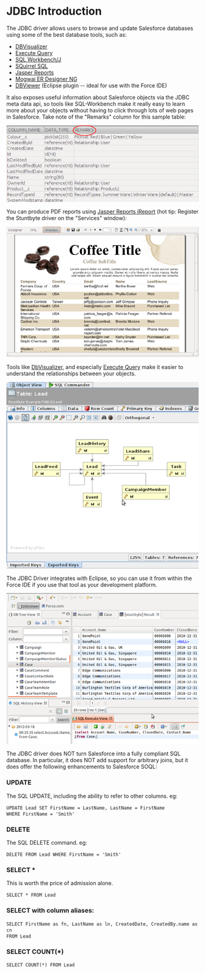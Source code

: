 # JDBC Introduction

The JDBC driver allows users to browse and update Salesforce databases using some of the best database tools, such as:

*   [DBVisualizer](http://www.dbvis.com/)
*   [Execute Query](http://executequery.org/)
*   [SQL Workbench/J](http://www.sql-workbench.net/)
*   [SQuirrel SQL](http://www.squirrelsql.org/)
*   [Jasper Reports](http://jasperforge.org/projects/jasperreports)
*   [Mogwai ER Designer NG](http://mogwai.sourceforge.net/erdesignerng.html)
*   [DBViewer](http://www.ne.jp/asahi/zigen/home/plugin/dbviewer/about_en.html) (Eclipse plugin -- ideal for use with the Force IDE)

It also exposes useful information about Salesforce objects via the JDBC meta data api, so tools like SQL-Workbench make it really easy to learn more about your objects without having to click through lots of web pages in Salesforce. Take note of the "Remarks" column for this sample table:

![](remarks-example.png)

You can produce PDF reports using [Jasper Reports iReport](http://jasperforge.org/projects/ireport) (hot tip: Register the Stuntbyte driver on the "Services" window):

![](jasper-example.png)

Tools like [DbVisualizer](http://www.dbvis.com/), and especially [Execute Query](http://executequery.org) make it easier to understand the relationships between your objects.

![](dbvis2.png)

The JDBC Driver integrates with Eclipse, so you can use it from within the Force IDE if you use that tool as your development platform.

![](dbviewer-crop.png)

The JDBC driver does NOT turn Salesforce into a fully compliant SQL database. In particular, it does NOT add support for arbitrary joins, but it does offer the following enhancements to Salesforce SOQL:

### UPDATE

The SQL UPDATE, including the ability to refer to other columns. eg:

```
UPDATE Lead SET FirstName = LastName, LastName = FirstName
WHERE FirstName = 'Smith'
```

### DELETE

The SQL DELETE command. eg:

```
DELETE FROM Lead WHERE FirstName = 'Smith'
```

### SELECT *

This is worth the price of admission alone.

```
SELECT * FROM Lead
```

### SELECT with column aliases:

```
SELECT FirstName as fn, LastName as ln, CreatedDate, CreatedBy.name as cn
FROM Lead
```

### SELECT COUNT(*)

```
SELECT COUNT(*) FROM Lead
```
